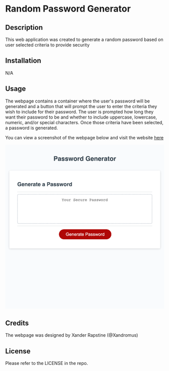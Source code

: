 # Random Password Generator

## Description
This web application was created to generate a random password based on user selected criteria to provide security

## Installation
N/A

## Usage
The webpage contains a container where the user's password will be generated and a button that will prompt the user to enter the criteria they wish to include for their password. The user is prompted how long they want their password to be and whether to include uppercase, lowercase, numeric, and/or special characters. Once those criteria have been selected, a password is generated.

You can view a screenshot of the webpage below and visit the website [here](https://jakefair97.github.io/password-generator/)

![Random password generator](./assets/images/password-generator.png)

## Credits
The webpage was designed by Xander Rapstine (@Xandromus)

## License
Please refer to the LICENSE in the repo.
